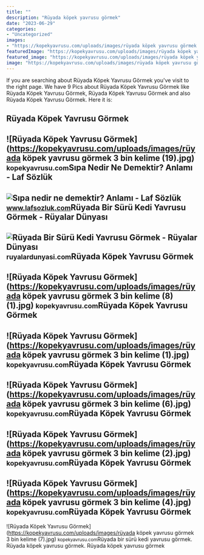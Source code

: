 ```yaml
---
title: ""
description: "Rüyada köpek yavrusu görmek"
date: "2023-06-29"
categories:
- "Uncategorized"
images:
- "https://kopekyavrusu.com/uploads/images/rüyada köpek yavrusu görmek 3 bin kelime (6).jpg"
featuredImage: "https://kopekyavrusu.com/uploads/images/rüyada köpek yavrusu görmek 3 bin kelime (6).jpg"
featured_image: "https://kopekyavrusu.com/uploads/images/rüyada köpek yavrusu görmek 3 bin kelime (8)(1).jpg"
image: "https://kopekyavrusu.com/uploads/images/rüyada köpek yavrusu görmek 3 bin kelime (7).jpg"
---
```


If you are searching about Rüyada Köpek Yavrusu Görmek you've visit to the right page. We have 9 Pics about Rüyada Köpek Yavrusu Görmek like Rüyada Köpek Yavrusu Görmek, Rüyada Köpek Yavrusu Görmek and also Rüyada Köpek Yavrusu Görmek. Here it is:

Rüyada Köpek Yavrusu Görmek
---------------------------

 ![Rüyada Köpek Yavrusu Görmek](https://kopekyavrusu.com/uploads/images/rüyada köpek yavrusu görmek 3 bin kelime (19).jpg) <small>kopekyavrusu.com</small>Sıpa Nedir Ne Demektir? Anlamı - Laf Sözlük
-------------------------------------------

 ![Sıpa nedir ne demektir? Anlamı - Laf Sözlük](https://4.bp.blogspot.com/--pl8FdHeY9Q/WTgoQ6pfZmI/AAAAAAAAlMQ/NSYOAdVlsHUi4QgsfZm-xAAwpbKlCozEQCLcB/s1600/sipa_esek_yavrusu.jpg) <small>www.lafsozluk.com</small>Rüyada Bir Sürü Kedi Yavrusu Görmek - Rüyalar Dünyası
-----------------------------------------------------

 ![Rüyada Bir Sürü Kedi Yavrusu Görmek - Rüyalar Dünyası](http://ruyalardunyasi.com/wp-content/uploads/2030/01/kedi-yavrusu.jpg) <small>ruyalardunyasi.com</small>Rüyada Köpek Yavrusu Görmek
---------------------------

 ![Rüyada Köpek Yavrusu Görmek](https://kopekyavrusu.com/uploads/images/rüyada köpek yavrusu görmek 3 bin kelime (8)(1).jpg) <small>kopekyavrusu.com</small>Rüyada Köpek Yavrusu Görmek
---------------------------

 ![Rüyada Köpek Yavrusu Görmek](https://kopekyavrusu.com/uploads/images/rüyada köpek yavrusu görmek 3 bin kelime (1).jpg) <small>kopekyavrusu.com</small>Rüyada Köpek Yavrusu Görmek
---------------------------

 ![Rüyada Köpek Yavrusu Görmek](https://kopekyavrusu.com/uploads/images/rüyada köpek yavrusu görmek 3 bin kelime (6).jpg) <small>kopekyavrusu.com</small>Rüyada Köpek Yavrusu Görmek
---------------------------

 ![Rüyada Köpek Yavrusu Görmek](https://kopekyavrusu.com/uploads/images/rüyada köpek yavrusu görmek 3 bin kelime (2).jpg) <small>kopekyavrusu.com</small>Rüyada Köpek Yavrusu Görmek
---------------------------

 ![Rüyada Köpek Yavrusu Görmek](https://kopekyavrusu.com/uploads/images/rüyada köpek yavrusu görmek 3 bin kelime (4).jpg) <small>kopekyavrusu.com</small>Rüyada Köpek Yavrusu Görmek
---------------------------

 ![Rüyada Köpek Yavrusu Görmek](https://kopekyavrusu.com/uploads/images/rüyada köpek yavrusu görmek 3 bin kelime (7).jpg) <small>kopekyavrusu.com</small>Rüyada bir sürü kedi yavrusu görmek. Rüyada köpek yavrusu görmek. Rüyada köpek yavrusu görmek
